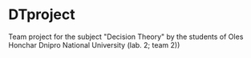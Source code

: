 # DTproject
Team project for the subject "Decision Theory" by the students of Oles Honchar Dnipro National University (lab. 2; team 2))
